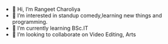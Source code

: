 - 👋 Hi, I’m Rangeet Charoliya
- 👀 I’m interested in standup comedy,learning new things and programming. 
- 🌱 I’m currently learning BSc.IT
- 💞️ I’m looking to collaborate on Video Editing, Arts
